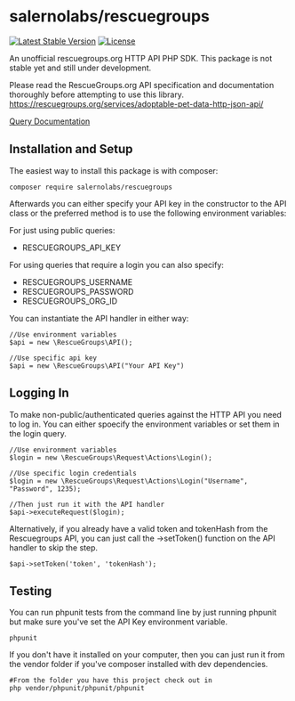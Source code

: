 # salernolabs/rescuegroups

[![Latest Stable Version](https://poser.pugx.org/phpunit/phpunit/version)](https://packagist.org/packages/phpunit/phpunit)
[![License](https://poser.pugx.org/phpunit/phpunit/license)](https://packagist.org/packages/phpunit/phpunit)


An unofficial rescuegroups.org HTTP API PHP SDK. This package is not stable yet and still under development.

Please read the RescueGroups.org API specification and documentation thoroughly before attempting to use this library. https://rescuegroups.org/services/adoptable-pet-data-http-json-api/

[Query Documentation](doc/request/readme.md)

## Installation and Setup

The easiest way to install this package is with composer:

    composer require salernolabs/rescuegroups
    
Afterwards you can either specify your API key in the constructor to the API class or the preferred method is to use the following environment variables:

For just using public queries:

 * RESCUEGROUPS_API_KEY

For using queries that require a login you can also specify:

 * RESCUEGROUPS_USERNAME
 * RESCUEGROUPS_PASSWORD
 * RESCUEGROUPS_ORG_ID

You can instantiate the API handler in either way:

    //Use environment variables
    $api = new \RescueGroups\API();

    //Use specific api key
    $api = new \RescueGroups\API("Your API Key")

## Logging In

To make non-public/authenticated queries against the HTTP API you need to log in. You can either spoecify the environment variables or set them in the login query.

    //Use environment variables
    $login = new \RescueGroups\Request\Actions\Login();

    //Use specific login credentials
    $login = new \RescueGroups\Request\Actions\Login("Username", "Password", 1235);

    //Then just run it with the API handler
    $api->executeRequest($login);

Alternatively, if you already have a valid token and tokenHash from the Rescuegroups API, you can just call the ->setToken() function on the API handler to skip the step.

    $api->setToken('token', 'tokenHash');

## Testing

You can run phpunit tests from the command line by just running phpunit but make sure you've set the API Key environment variable.

    phpunit
    
If you don't have it installed on your computer, then you can just run it from the vendor folder if you've composer installed with dev dependencies.

    #From the folder you have this project check out in
    php vendor/phpunit/phpunit/phpunit